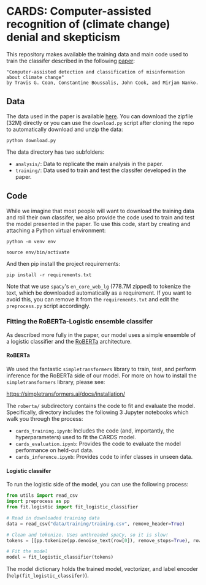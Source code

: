 # CARDS: Computer-assisted recognition of (climate change) denial and skepticism

This repository makes available the training data and main code used to train the classifer described in the following [paper](https://osf.io/preprints/socarxiv/crxfm/):

    "Computer-assisted detection and classification of misinformation about climate change" 
    by Travis G. Coan, Constantine Boussalis, John Cook, and Mirjam Nanko.

## Data

The data used in the paper is available [here](http://socialanalytics.ex.ac.uk/cards/data.zip). You can download the zipfile (32M) directly or you can use the `download.py` script after cloning the repo to automatically download and unzip the data:

`python download.py`

The data directory has two subfolders:

* `analysis/`: Data to replicate the main analysis in the paper.
* `training/`:  Data used to train and test the classifer developed in the paper.

## Code

While we imagine that most people will want to download the training data and roll their own classifer, we also provide the code used to train and test the model presented in the paper. To use this code, start by creating and attaching a Python virtual environment:

`python -m venv env`

`source env/bin/activate`

And then pip install the project requirements:

`pip install -r requirements.txt`

Note that we use `spaCy`'s `en_core_web_lg` (778.7M zipped) to tokenize the text, which be downloaded automatically as a requirement. If you want to avoid this, you can remove it from the `requirements.txt` and edit the `preprocess.py` script accordingly.

### Fitting the RoBERTa-Logistic ensemble classifer

As described more fully in the paper, our model uses a simple ensemble of a logistic classifier and the [RoBERTa](https://arxiv.org/abs/1907.11692) architecture.

#### RoBERTa

We used the fantastic `simpletransformers` library to train, test, and perform inference for the RoBERTa side of our model. For more on how to install the `simpletransformers` library, please see:

https://simpletransformers.ai/docs/installation/

The `roberta/` subdirectory contains the code to fit and evaluate the model. Specifically, directory includes the following 3 Jupyter notebooks which walk you through the process:

* `cards_training.ipynb`: Includes the code (and, importantly, the hyperparameters) used to fit the CARDS model.
* `cards_evaluation.ipynb`: Provides the code to evaluate the model performance on held-out data.
* `cards_inference.ipynb`: Provides code to infer classes in unseen data.

#### Logistic classifer

To run the logistic side of the model, you can use the following process:

```python
from utils import read_csv
import preprocess as pp
from fit.logistic import fit_logistic_classifier

# Read in downloaded training data
data = read_csv("data/training/training.csv", remove_header=True)

# Clean and tokenize. Uses unthreaded spaCy, so it is slow!
tokens = [[pp.tokenize(pp.denoise_text(row[0]), remove_stops=True), row[1]] for row in data]

# Fit the model
model = fit_logistic_classifier(tokens)
```

The model dictionary holds the trained model, vectorizer, and label encoder (`help(fit_logistic_classifer)`).






